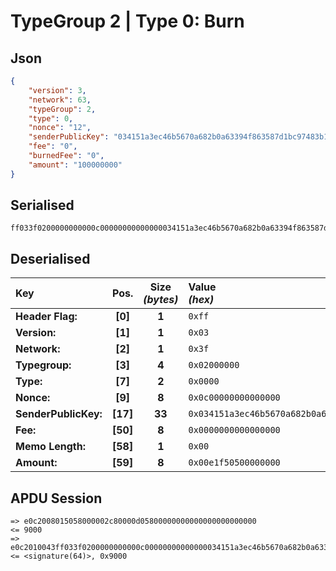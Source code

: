 # TypeGroup 2 | Type 0: Burn

## Json

```json
{
    "version": 3,
    "network": 63,
    "typeGroup": 2,
    "type": 0,
    "nonce": "12",
    "senderPublicKey": "034151a3ec46b5670a682b0a63394f863587d1bc97483b1b6c70eb58e7f0aed192",
    "fee": "0",
    "burnedFee": "0",
    "amount": "100000000"
}
```

## Serialised

```shell
ff033f0200000000000c00000000000000034151a3ec46b5670a682b0a63394f863587d1bc97483b1b6c70eb58e7f0aed19200000000000000000000e1f50500000000
```

## Deserialised

| Key                  |   Pos.   | Size<br>_(bytes)_ | Value<br> _(hex)_                                                      |
| :------------------- | :------: | :---------------: | :--------------------------------------------------------------------- |
| **Header Flag:**     | **[0]**  |       **1**       | `0xff`                                                                 |
| **Version:**         | **[1]**  |       **1**       | `0x03`                                                                 |
| **Network:**         | **[2]**  |       **1**       | `0x3f`                                                                 |
| **Typegroup:**       | **[3]**  |       **4**       | `0x02000000`                                                           |
| **Type:**            | **[7]**  |       **2**       | `0x0000`                                                               |
| **Nonce:**           | **[9]**  |       **8**       | `0x0c00000000000000`                                                   |
| **SenderPublicKey:** | **[17]** |      **33**       | `0x034151a3ec46b5670a682b0a63394f863587d1bc97483b1b6c70eb58e7f0aed192` |
| **Fee:**             | **[50]** |       **8**       | `0x0000000000000000`                                                   |
| **Memo Length:**     | **[58]** |       **1**       | `0x00`                                                                 |
| **Amount:**          | **[59]** |       **8**       | `0x00e1f50500000000`                                                   |

## APDU Session

```shell
=> e0c2008015058000002c80000d05800000000000000000000000
<= 9000
=> e0c2010043ff033f0200000000000c00000000000000034151a3ec46b5670a682b0a63394f863587d1bc97483b1b6c70eb58e7f0aed19200000000000000000000e1f50500000000
<= <signature(64)>, 0x9000
```
